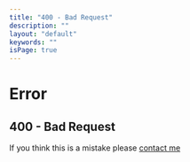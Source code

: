 ```yaml
---
title: "400 - Bad Request"
description: ""
layout: "default"
keywords: ""
isPage: true
---
```

# Error
## 400 - Bad Request
If you think this is a mistake please [contact me](mailto:greg@gregnk.com)